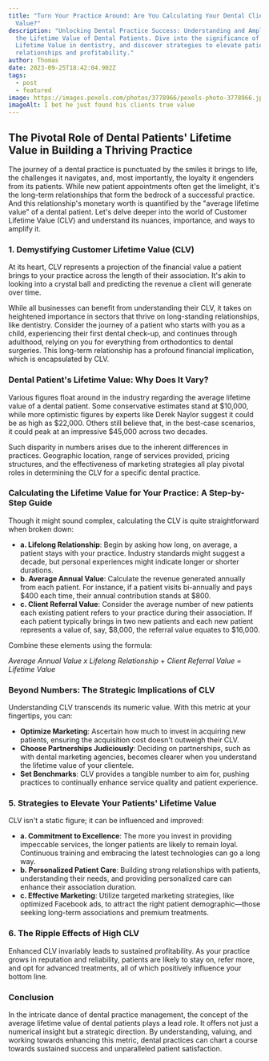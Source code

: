 ```yaml
---
title: "Turn Your Practice Around: Are You Calculating Your Dental Client's True
  Value?"
description: "Unlocking Dental Practice Success: Understanding and Amplifying
  the Lifetime Value of Dental Patients. Dive into the significance of Customer
  Lifetime Value in dentistry, and discover strategies to elevate patient
  relationships and profitability."
author: Thomas
date: 2023-09-25T18:42:04.902Z
tags:
  - post
  - featured
image: https://images.pexels.com/photos/3778966/pexels-photo-3778966.jpeg?auto=compress&cs=tinysrgb&w=1260&h=750&dpr=1
imageAlt: I bet he just found his clients true value
---
```

## **The Pivotal Role of Dental Patients' Lifetime Value in Building a Thriving Practice**

The journey of a dental practice is punctuated by the smiles it brings to life, the challenges it navigates, and, most importantly, the loyalty it engenders from its patients. While new patient appointments often get the limelight, it's the long-term relationships that form the bedrock of a successful practice. And this relationship's monetary worth is quantified by the "average lifetime value" of a dental patient. Let's delve deeper into the world of Customer Lifetime Value (CLV) and understand its nuances, importance, and ways to amplify it.

### **1. Demystifying Customer Lifetime Value (CLV)**

At its heart, CLV represents a projection of the financial value a patient brings to your practice across the length of their association. It's akin to looking into a crystal ball and predicting the revenue a client will generate over time.

While all businesses can benefit from understanding their CLV, it takes on heightened importance in sectors that thrive on long-standing relationships, like dentistry. Consider the journey of a patient who starts with you as a child, experiencing their first dental check-up, and continues through adulthood, relying on you for everything from orthodontics to dental surgeries. This long-term relationship has a profound financial implication, which is encapsulated by CLV.

### **Dental Patient's Lifetime Value: Why Does It Vary?**

Various figures float around in the industry regarding the average lifetime value of a dental patient. Some conservative estimates stand at $10,000, while more optimistic figures by experts like Derek Naylor suggest it could be as high as $22,000. Others still believe that, in the best-case scenarios, it could peak at an impressive $45,000 across two decades.

Such disparity in numbers arises due to the inherent differences in practices. Geographic location, range of services provided, pricing structures, and the effectiveness of marketing strategies all play pivotal roles in determining the CLV for a specific dental practice.

### **Calculating the Lifetime Value for Your Practice: A Step-by-Step Guide**

Though it might sound complex, calculating the CLV is quite straightforward when broken down:

* **a. Lifelong Relationship**: Begin by asking how long, on average, a patient stays with your practice. Industry standards might suggest a decade, but personal experiences might indicate longer or shorter durations.
* **b. Average Annual Value**: Calculate the revenue generated annually from each patient. For instance, if a patient visits bi-annually and pays $400 each time, their annual contribution stands at $800.
* **c. Client Referral Value**: Consider the average number of new patients each existing patient refers to your practice during their association. If each patient typically brings in two new patients and each new patient represents a value of, say, $8,000, the referral value equates to $16,000.

Combine these elements using the formula:

*Average Annual Value x Lifelong Relationship + Client Referral Value = Lifetime Value*

### **Beyond Numbers: The Strategic Implications of CLV**

Understanding CLV transcends its numeric value. With this metric at your fingertips, you can:

* **Optimize Marketing**: Ascertain how much to invest in acquiring new patients, ensuring the acquisition cost doesn't outweigh their CLV.
* **Choose Partnerships Judiciously**: Deciding on partnerships, such as with dental marketing agencies, becomes clearer when you understand the lifetime value of your clientele.
* **Set Benchmarks**: CLV provides a tangible number to aim for, pushing practices to continually enhance service quality and patient experience.

### **5. Strategies to Elevate Your Patients' Lifetime Value**

CLV isn't a static figure; it can be influenced and improved:

* **a. Commitment to Excellence**: The more you invest in providing impeccable services, the longer patients are likely to remain loyal. Continuous training and embracing the latest technologies can go a long way.
* **b. Personalized Patient Care**: Building strong relationships with patients, understanding their needs, and providing personalized care can enhance their association duration.
* **c. Effective Marketing**: Utilize targeted marketing strategies, like optimized Facebook ads, to attract the right patient demographic—those seeking long-term associations and premium treatments.

### **6. The Ripple Effects of High CLV**

Enhanced CLV invariably leads to sustained profitability. As your practice grows in reputation and reliability, patients are likely to stay on, refer more, and opt for advanced treatments, all of which positively influence your bottom line.

### **Conclusion**

In the intricate dance of dental practice management, the concept of the average lifetime value of dental patients plays a lead role. It offers not just a numerical insight but a strategic direction. By understanding, valuing, and working towards enhancing this metric, dental practices can chart a course towards sustained success and unparalleled patient satisfaction.